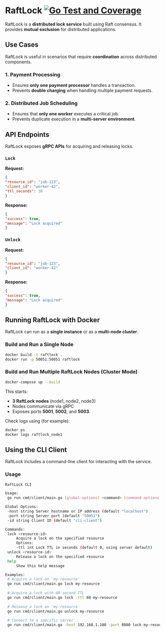 # RaftLock [![Go Test and Coverage](https://github.com/jathurchan/raftlock/actions/workflows/go-test.yml/badge.svg)](https://github.com/jathurchan/raftlock/actions/workflows/go-test.yml)

RaftLock is a **distributed lock service** built using Raft consensus. It provides **mutual exclusion** for distributed applications.

## Use Cases

RaftLock is useful in scenarios that require **coordination** across distributed components.

### 1. Payment Processing

- Ensures **only one payment processor** handles a transaction.
- Prevents **double charging** when handling multiple payment requests.

### 2. Distributed Job Scheduling

- Ensures that **only one worker** executes a critical job.
- Prevents duplicate execution in a **multi-server environment**.

## API Endpoints

RaftLock exposes **gRPC APIs** for acquiring and releasing locks.

### `Lock`

**Request:**

```json
{
"resource_id": "job-123",
"client_id": "worker-42",
"ttl_seconds": 30
}
```

**Response:**

```json
{
"success": true,
"message": "Lock acquired"
}
```

### `Unlock`

**Request:**

```json
{
"resource_id": "job-123",
"client_id": "worker-42"
}
```

**Response:**

```json
{
"success": true,
"message": "Lock acquired"
}
```

## Running RaftLock with Docker

RaftLock can run as a **single instance** or as a **multi-node cluster**.

### Build and Run a Single Node

```sh
docker build -t raftlock .
docker run -p 50051:50051 raftlock
```

### Build and Run Multiple RaftLock Nodes (Cluster Mode)

```sh
docker-compose up --build
```

This starts:

- **3 RaftLock nodes** (node1, node2, node3)
- Nodes communicate via gRPC
- Exposes ports **5001**, **5002**, and **5003**.

Check logs using (for example):

```sh
docker ps
docker logs raftlock_node1
```

## Using the CLI Client

RaftLock includes a command-line client for interacting with the service.

### Usage

```sh
RaftLock CLI

Usage:
 go run cmd/client/main.go [global-options] <command> [command-options] <resource-id>

Global Options:
 -host string Server hostname or IP address (default "localhost")
 -port string Server port (default "50051")
 -id string Client ID (default "cli-client")

Commands:
 lock <resource-id>
     Acquire a lock on the specified resource
     Options:
     -ttl int Lock TTL in seconds (default 0, using server default)
 unlock <resource-id>
     Release a lock on the specified resource
 help
     Show this help message

Examples:
 # Acquire a lock on 'my-resource'
 go run cmd/client/main.go lock my-resource
 
 # Acquire a lock with 60-second TTL
 go run cmd/client/main.go lock -ttl 60 my-resource
 
 # Release a lock on 'my-resource'
 go run cmd/client/main.go unlock my-resource
 
 # Connect to a specific server
 go run cmd/client/main.go -host 192.168.1.100 -port 8080 lock my-resource
```
